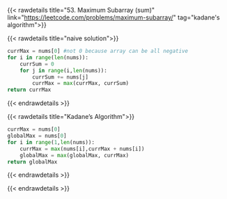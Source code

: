 {{< rawdetails title="53. Maximum Subarray (sum)" link="https://leetcode.com/problems/maximum-subarray/" tag="kadane's algorithm">}}



{{< rawdetails title="naive solution">}}
```python
currMax = nums[0] #not 0 because array can be all negative
for i in range(len(nums)):
    currSum = 0
    for j in range(i,len(nums)):
        currSum += nums[j]
        currMax = max(currMax, currSum)
return currMax
```
{{< endrawdetails >}}

{{< rawdetails title="Kadane’s Algorithm">}}
```python
currMax = nums[0]
globalMax = nums[0]
for i in range(1,len(nums)):
    currMax = max(nums[i],currMax + nums[i])
    globalMax = max(globalMax, currMax)
return globalMax
```
{{< endrawdetails >}}


{{< endrawdetails >}}